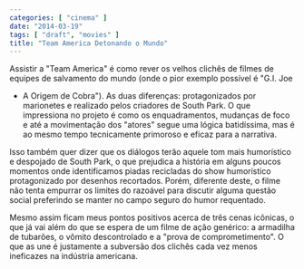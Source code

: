```yaml
---
categories: [ "cinema" ]
date: "2014-03-19"
tags: [ "draft", "movies" ]
title: "Team America Detonando o Mundo"
---
```

Assistir a "Team America" é como rever os velhos clichês de filmes de
equipes de salvamento do mundo (onde o pior exemplo possível é "G.I. Joe
- A Origem de Cobra"). As duas diferenças: protagonizados por marionetes
e realizado pelos criadores de South Park. O que impressiona no projeto
é como os enquadramentos, mudanças de foco e até a movimentação
dos "atores" segue uma lógica batidíssima, mas é ao mesmo tempo
tecnicamente primoroso e eficaz para a narrativa.

Isso também quer dizer que os diálogos terão aquele tom mais
humorístico e despojado de South Park, o que prejudica a história
em alguns poucos momentos onde identificamos piadas recicladas do show
humorístico protagonizado por desenhos recortados. Porém, diferente
deste, o filme não tenta empurrar os limites do razoável para discutir
alguma questão social preferindo se manter no campo seguro do humor
requentado.

Mesmo assim ficam meus pontos positivos acerca de três cenas icônicas,
o que já vai além do que se espera de um filme de ação genérico:
a armadilha de tubarões, o vômito descontrolado e a "prova de
comprometimento". O que as une é justamente a subversão dos clichês
cada vez menos ineficazes na indústria americana.
